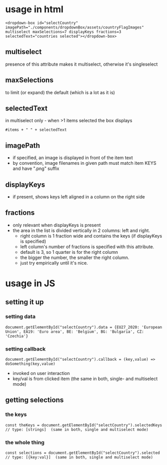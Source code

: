 # usage in html

    <dropdown-box id="selectCountry" imagePath="./components/dropdownBox/assets/countryFlagImages" multiselect maxSelections=7 displayKeys fractions=3 selectedText="countries selected"></dropdown-box>

## multiselect

presence of this attribute makes it multiselect, otherwise it's singleselect

## maxSelections

to limit (or expand) the default (which is a lot as it is)

## selectedText

in multiselect only - when >1 items selected the box displays

    #items + " " + selectedText

## imagePath

- if specified, an image is displayed in front of the item text
- by convention, image filenames in given path must match item KEYS and have ".png" suffix

## displayKeys

- if present, shows keys left aligned in a column on the right side

## fractions

- only relevant when displayKeys is present
- the area in the list is divided vertically in 2 columns: left and right.
    - right column is 1 fraction wide and contains the keys (if displayKeys is specified)
    - left column's number of fractions is specified with this attribute.
    - default is 3, so 1 quarter is for the right column
    - the bigger the number, the smaller the right column.
    - just try empirically until it's nice.

# usage in JS

## setting it up

### setting data

    document.getElementById("selectCountry").data = {EU27_2020: 'European Union', EA19: 'Euro area', BE: 'Belgium', BG: 'Bulgaria', CZ: 'Czechia'}

### setting callback

    document.getElementById("selectCountry").callback = (key,value) => doSomething(key,value)

- invoked on user interaction
- key/val is from clicked item (the same in both, single- and multiselect mode)

## getting selections

### the keys

    const theKeys = document.getElementById("selectCountry").selectedKeys
    // type: [strings]  (same in both, single and multiselect mode)

### the whole thing 

    const selections = document.getElementById("selectCountry").selected
    // type: [{key:val}]  (same in both, single and multiselect mode)


